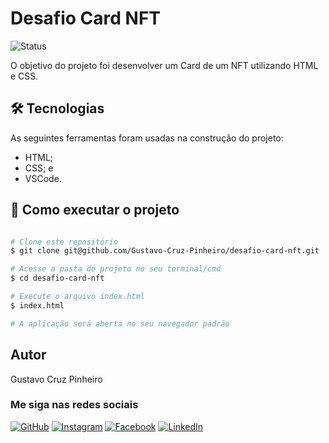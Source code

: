 # Desafio Card NFT

![Status](http://img.shields.io/static/v1?label=Status&message=Finalizado&color=GREEN&style=for-the-badge)

O objetivo do projeto foi desenvolver um Card de um NFT utilizando HTML e CSS.

## 🛠 Tecnologias

As seguintes ferramentas foram usadas na construção do projeto:

* HTML;
* CSS; e
* VSCode.

## 🚀 Como executar o projeto

```bash

# Clone este repositório
$ git clone git@github.com/Gustavo-Cruz-Pinheiro/desafio-card-nft.git

# Acesse a pasta do projeto no seu terminal/cmd
$ cd desafio-card-nft

# Execute o arquivo index.html
$ index.html

# A aplicação será aberta no seu navegador padrão

```

## Autor

Gustavo Cruz Pinheiro

### Me siga nas redes sociais

<a href="https://github.com/Gustavo-Cruz-Pinheiro">![GitHub](https://img.shields.io/badge/github-%23121011.svg?style=for-the-badge&logo=github&logoColor=white)</a>
<a href="https://www.instagram.com/gusttavo.cruz_">![Instagram](https://img.shields.io/badge/Instagram-%23E4405F.svg?style=for-the-badge&logo=Instagram&logoColor=white)</a>
<a href="https://www.facebook.com/gustavocruzpinheiro">![Facebook](https://img.shields.io/badge/Facebook-%231877F2.svg?style=for-the-badge&logo=Facebook&logoColor=white)</a>
<a href="https://www.linkedin.com/in/gustavo-cruz-pinheiro-61b852217/">![LinkedIn](https://img.shields.io/badge/linkedin-%230077B5.svg?style=for-the-badge&logo=linkedin&logoColor=white)</a>

